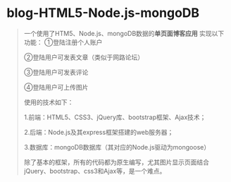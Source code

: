 # blog-HTML5-Node.js-mongoDB
>一个使用了HTM5、Node.js、mongoDB数据的**单页面博客应用**
>实现以下功能：
>①登陆注册个人账户
>
>②登陆用户可发表文章（类似于网路论坛）
>
>③登陆用户可发表评论
>
>④登陆用户可上传图片
>
>使用的技术如下：
>
>1.前端：HTML5、CSS3、jQuery库、bootstrap框架、Ajax技术；
>
>2.后端：Node.js及其express框架搭建的web服务器；
>
>3.数据库：mongoDB数据库（其对应的Node.js驱动为mongoose）
>
>除了基本的框架，所有的代码都为原生编写，尤其图片显示页面结合jQuery、bootstrap、css3和Ajax等，是一个难点。
>
